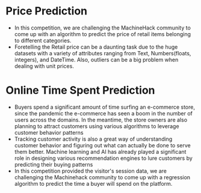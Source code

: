 # Price Prediction
-  In this competition, we are challenging the MachineHack community to come up with an algorithm to predict the price of retail items belonging to different categories.
-  Foretelling the Retail price can be a daunting task due to the huge datasets with a variety of attributes ranging from Text, Numbers(floats, integers), and DateTime. Also, outliers can be a big problem when dealing with unit prices.

# Online Time Spent Prediction
- Buyers spend a significant amount of time surfing an e-commerce store, since the pandemic the e-commerce has seen a boom in the number of users across the domains. In the meantime, the store owners are also planning to attract customers using various algorithms to leverage customer behavior patterns
- Tracking customer activity is also a great way of understanding customer behavior and figuring out what can actually be done to serve them better. Machine learning and AI has already played a significant role in designing various recommendation engines to lure customers by predicting their buying patterns
- In this competition provided the visitor's session data, we are challenging the Machinehack community to come up with a regression algorithm to predict the time a buyer will spend on the platform.
